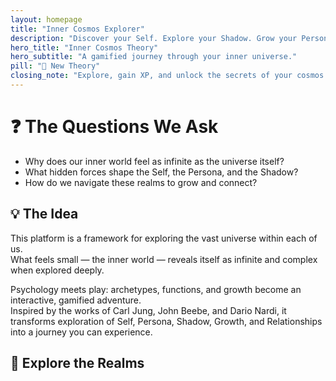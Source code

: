 ```yaml
---
layout: homepage
title: "Inner Cosmos Explorer"
description: "Discover your Self. Explore your Shadow. Grow your Persona. Navigate your Inner Cosmos."
hero_title: "Inner Cosmos Theory"
hero_subtitle: "A gamified journey through your inner universe."
pill: "🔬 New Theory"
closing_note: "Explore, gain XP, and unlock the secrets of your cosmos."
---
```

# ❓ The Questions We Ask

- Why does our inner world feel as infinite as the universe itself?  
- What hidden forces shape the Self, the Persona, and the Shadow?  
- How do we navigate these realms to grow and connect?  


## 💡 The Idea

This platform is a framework for exploring the vast universe within each of us.  
What feels small — the inner world — reveals itself as infinite and complex when explored deeply.  

Psychology meets play: archetypes, functions, and growth become an interactive, gamified adventure.  
Inspired by the works of Carl Jung, John Beebe, and Dario Nardi, it transforms exploration of Self, Persona, Shadow, Growth, and Relationships into a journey you can experience.


## 🌌 Explore the Realms